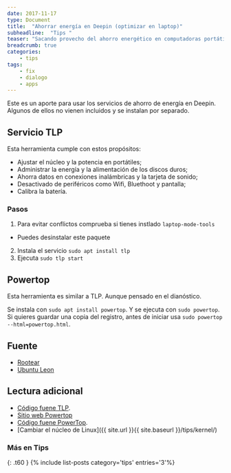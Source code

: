 ```yaml
---
date: 2017-11-17
type: Document
title:  "Ahorrar energía en Deepin (optimizar en laptop)"
subheadline:  "Tips "
teaser: "Sacando provecho del ahorro energético en computadoras portátiles"
breadcrumb: true
categories:
    - tips
tags:
    - fix
    - dialogo
    - apps
---
```

Este es un aporte para usar los servicios de ahorro de energía en Deepin. Algunos de ellos no vienen incluidos y se instalan por separado.

## Servicio TLP
Esta herramienta cumple con estos propósitos:
* Ajustar el núcleo y la potencia en portátiles;
* Administrar la energía y la alimentación de los discos duros;
* Ahorra datos en conexiones inalámbricas y la tarjeta de sonido;
* Desactivado de periféricos como Wifi, Bluethoot y pantalla;
* Calibra la batería.

### Pasos
1. Para evitar conflictos comprueba si tienes instlado `laptop-mode-tools`
  - Puedes desinstalar este paquete
2. Instala el servicio `sudo apt install tlp`
3. Ejecuta `sudo tlp start`

## Powertop
Esta herramienta es similar a TLP. Aunque pensado en el dianóstico.

Se instala con `sudo apt install powertop`. Y se ejecuta con `sudo powertop`. Si quieres guardar una copia del registro, antes de iniciar usa `sudo powertop --html=powertop.html`.

## Fuente
* [Rootear](https://rootear.com/ubuntu-linux/mejorar-consumo-ubuntu)
* [Ubuntu Leon](http://www.ubuntuleon.com/2014/01/exprime-hasta-el-ultimo-electron-de-la.html)

## Lectura adicional
* [Código fuene TLP](https://github.com/linrunner/TLP).
* [Sitio web Powertop](https://01.org/powertop)
* [Código fuene PowerTop](https://github.com/fenrus75/powertop).
* [Cambiar el núcleo de Linux]({{ site.url }}{{ site.baseurl }}/tips/kernel/)

### Más en Tips
{: .t60 }
{% include list-posts category='tips' entries='3'%}
